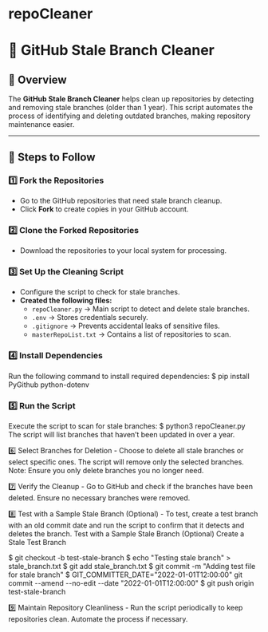 # repoCleaner
# 🚀 GitHub Stale Branch Cleaner

## 📌 Overview
The **GitHub Stale Branch Cleaner** helps clean up repositories by detecting and removing stale branches (older than 1 year). This script automates the process of identifying and deleting outdated branches, making repository maintenance easier.

---

## 📂 Steps to Follow

### **1️⃣ Fork the Repositories**
- Go to the GitHub repositories that need stale branch cleanup.
- Click **Fork** to create copies in your GitHub account.

### **2️⃣ Clone the Forked Repositories**
- Download the repositories to your local system for processing.

### **3️⃣ Set Up the Cleaning Script**
- Configure the script to check for stale branches.
- **Created the following files:**
  - `repoCleaner.py` → Main script to detect and delete stale branches.
  - `.env` → Stores credentials securely.
  - `.gitignore` → Prevents accidental leaks of sensitive files.
  - `masterRepoList.txt` → Contains a list of repositories to scan.

### **4️⃣ Install Dependencies**
  Run the following command to install required dependencies:
  $ pip install PyGithub python-dotenv

### 5️⃣ Run the Script
  Execute the script to scan for stale branches:
  $  python3 repoCleaner.py
  The script will list branches that haven’t been updated in over a year.

6️⃣ Select Branches for Deletion -
  Choose to delete all stale branches or select specific ones.
  The script will remove only the selected branches.
  Note: Ensure you only delete branches you no longer need.

7️⃣ Verify the Cleanup -
  Go to GitHub and check if the branches have been deleted.
  Ensure no necessary branches were removed.

8️⃣ Test with a Sample Stale Branch (Optional) -
  To test, create a test branch with an old commit date and run the script to confirm that it detects and deletes the branch.
  Test with a Sample Stale Branch (Optional)
  Create a Stale Test Branch
  
  $  git checkout -b test-stale-branch
  $  echo "Testing stale branch" > stale_branch.txt
  $  git add stale_branch.txt
  $  git commit -m "Adding test file for stale branch"
  $  GIT_COMMITTER_DATE="2022-01-01T12:00:00" git commit --amend --no-edit --date "2022-01-01T12:00:00"
  $  git push origin test-stale-branch

9️⃣ Maintain Repository Cleanliness -
  Run the script periodically to keep repositories clean.
  Automate the process if necessary.
